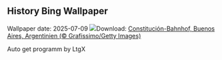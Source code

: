 ## History Bing Wallpaper
Wallpaper date: 2025-07-09
![](https://www.bing.com/th?id=OHR.ConstitucionStation_DE-DE6862611016_UHD.jpg&w=1000)Download: [Constitución-Bahnhof, Buenos Aires, Argentinien (© Grafissimo/Getty Images)](https://www.bing.com/th?id=OHR.ConstitucionStation_DE-DE6862611016_UHD.jpg)

Auto get programm by LtgX
